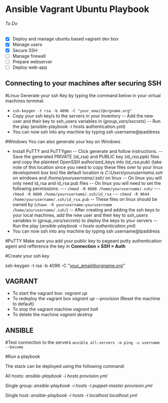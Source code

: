 # Ansible Vagrant Ubuntu Playbook

###### To Do
- [x] Deploy and manage ubuntu based vagrant dev box
- [x] Manage users
- [x] Secure SSH
- [ ] Manage firewall
- [ ] Prepare webserver
- [ ] Deploy web-app

## Connecting to your machines after securing SSH

#Linux
Generate your ssh Key by typing the command below in your virtual machines terminal.

- ```ssh-keygen -t rsa -b 4096 -C "your_email@orgname.org"```
- Copy your ssh key/s to the servers in your inventory
-- Add the new user and their key to ssh_users variables in (*group_vars/secrets*)
-- Run the play (ansible-playbook -i hosts authentication.yml)
- You can now ssh into any machine by typing ssh username@ipaddress

#Windows
You can also generate your key on Windows

- Install PuTTY and PuTTYgen
-- Click generate and follow instructions.
-- Save the generated PRIVATE (id_rsa) and PUBLIC key (*id_rsa.ppk*) files and copy the plaintext OpenSSH authorized_keys into (*id_rsa.pub*) (take note of this location since you need to copy these files over to your linux development box too) the default location is *C:\Users\yourusername\.ssh* on windows and */home/yourusername/.ssh/* on linux
-- On linux you will only need id_rsa and id_rsa.pub files
-- On linux you will need to set the following permissions:
--- `chmod -R 0600 /home/yourusername/.ssh/`
--- `chmod -R 0600 /home/yourusername/.ssh/id_rsa`
--- `chmod -R 0644 /home/yourusername/.ssh/id_rsa.pub`
-- These files on linux should be owned by (`chown -R yourusername:yourusername /home/yourusername/.ssh/`)
-- After creating and adding the ssh keys to your local machines, add the new user and their key to ssh_users variables in (*group_vars/secrets*) to deploy the keys to your servers
-- Run the play (*ansible-playbook -i hosts authentication.yml*)
- You can now ssh into any machine by typing ssh username@ipaddress

#PuTTY
Make sure you add your public key to pageant putty authentication agent and refference the key in **Connection > SSH > Auth**

#Create your ssh key

ssh-keygen -t rsa -b 4096 -C "your_email@orgname.org"

## VAGRANT

- To start the vagrant box: *vagrant up*
- To redeploy the vagrant box *vagrant up --provision* (Reset the machine to default)
- To stop the vagrant machine *vagrant halt*
- To delete the machine *vagrant destroy*

## ANSIBLE

#Test connection to the servers
`ansible all-servers -m ping -u username --become`

#Run a playbook

The stack can be deployed using the following command:

All hosts: *ansible-playbook -i hosts provision.yml*

Single group: *ansible-playbook -i hosts -l puppet-master provision.yml*

Single host: *ansible-playbook -i hosts -l localhost localhost.yml*
